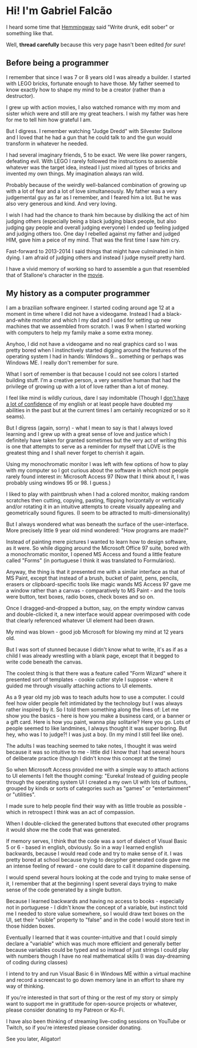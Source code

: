 # Hi! I'm Gabriel Falcão

I heard some time that [Hemmingway](https://quoteinvestigator.com/2016/09/21/write-drunk/) said "Write drunk, edit sober" or something like that.

Well, **thread carefully** because this very page hasn't been edited _for sure_!

## Before being a programmer

I remember that since I was 7 or 8 years old I was already a builder. I started with LEGO bricks, fortunate enough to have
those. My father seemed to know exactly how to shape my mind to be a
creator (rather than a destructor).

I grew up with action movies, I also watched romance with my mom and
sister which were and still are my great teachers. I wish my father
was here for me to tell him how grateful I am.

But I digress. I remember watching "Judge Dredd" with Silvester Stallone and I loved that he had a gun that he could talk to and the gun would transform in whatever he needed.

I had several imaginary friends, 5 to be exact. We were like power
rangers, defeating evil. With LEGO I rarely followed the instructions
to assemble whatever was the target idea, instead I just mixed all
types of bricks and invented my own things. My imagination always ran
wild.

Probably because of the weirdly well-balanced combination of growing up with a lot of fear and a lot of love simultaneously.
My father was a very judgemental guy as far as I remember, and I feared him a lot. But he was also very generous and kind. And very loving.

I wish I had had the chance to thank him because by disliking the act
of him judging others (especially being a black judging black people,
but also judging gay people and overall judging everyone) I ended up
feeling judged and judging others too. One day I rebelled against my
father and judged HIM, gave him a peice of my mind. That was the first
time I saw him cry.

Fast-forward to 2013-2014 I said things that might have culminated in him dying. I am afraid of judging others and instead I judge myself pretty hard.


I have a vivid memory of working so hard to assemble a gun that
resembled that of Stallone's character in the
[movie](https://youtu.be/7GV_7q8EFmg).



## My history as a computer programmer

I am a brazilian software engineer. I started coding around age 12 at
a moment in time where I did not have a videogame. Instead I had a
black-and-white monitor and which I my dad and I used for setting up
new machines that we assembled from scratch. I was 9 when I started
working with computers to help my family make a some extra money.

Anyhoo, I did not have a videogame and no real graphics card so I was
pretty bored when I instinctively started digging around the features
of the operating system I had in hands: Windows 9... something or
perhaps was Windows ME. I really don't remember for sure.

What I sort of remember is that because I could not see colors I
started building stuff. I'm a creative person, a very sensitive human
that had the privilege of growing up with a lot of love rather than a
lot of money.

I feel like mind is wildly curious, dare I say indomitable (Though I
[don't have a lot of confidence](https://pyvideo.org/djangocon-us-2010/djangocon-2010--lightning-talks---day-1.html) of my english or at least people have
doubted my abilities in the past but at the current times I am
certainly recognized or so it seams).

But I digress (again, sorry) - what I mean to say is that I always
loved learning and I grew up with a great sense of love and justice
which I definitely have taken for granted sometimes but the very act
of writing this is one that attempts to serve as a reminder for myself
that LOVE is the greatest thing and I shall never forget to cherrish
it again.

Using my monochromatic monitor I was left with few options of how to
play with my computer so I got curious about the software in which
most people rarely found interest in: Microsoft Access 97 (Now that I
think about it, I was probably using windows 95 or 98. I guess.)

I liked to play with paintbrush when I had a colored monitor, making
random scratches then cutting, copying, pasting, flipping horizontally
or vertically and/or rotating it in an intuitive attempts to create visually appealing
and geometrically sound figures. (I seem to be attracted to multi-dimensionality)

But I always wondered what was beneath the surface of the user-interface. More precisely little 9 year old mind wondered: "How programs are made?"

Instead of painting mere pictures I wanted to learn how to design
software, as it were.  So while digging around the Microsoft Office 97
suite, bored with a monochromatic monitor, I opened MS Access and
found a little feature called "Forms" (in portuguese I think it was translated to Formulários).

Anyway, the thing is that it presented me with a similar interface as
that of MS Paint, except that instead of a brush, bucket of paint,
pens, pencils, erasers or clipboard-specific tools like magic wands MS
Access 97 gave me a window rather than a canvas - comparatively to MS
Paint - and the tools were button, text boxes, radio boxes, check boxes and so on.

Once I dragged-and-dropped a button, say, on the empty window canvas
and double-clicked it, a new interface would appear overimposed with
code that clearly referenced whatever UI element had been drawn.

My mind was blown - good job Microsoft for blowing my mind at 12 years old.

But I was sort of stunned because I didn't know what to write, it's as
if as a child I was already wrestling with a blank page, except that
it begged to write code beneath the canvas.

The coolest thing is that there was a feature called "Form Wizard"
where it presented sort of templates - cookie cutter style I suppose -
where it guided me through visually attaching actions to UI elements.

As a 9 year old my job was to teach adults how to use a computer. I
could feel how older people felt intimidated by the technology but I
was always rather inspired by it. So I told them something along the
lines of: Let me show you the basics - here is how you make a business
card, or a banner or a gift card. Here is how you paint, wanna play
solitarie? Here you go. Lots of people seemed to like landmines, I
always thought it was super boring. But hey, who was I to judge?! I
was just a boy. (In my mind I still feel like one).

The adults I was teaching seemed to take notes, I thought it was weird
because it was so intuitive to me - little did I know that I had
several hours of deliberate practice (though I didn't know this
concept at the time)

So when Microsoft Access provided me with a simple way to attach
actions to UI elements I felt the thought coming: "Eureka! Instead of
guiding people through the operating system UI I created a my own UI
with lots of buttons, grouped by kinds or sorts of categories such as
"games" or "entertainment" or "utilities".

I made sure to help people find their way with as little trouble as
possible - which in retrospect I think was an act of compassion.

When I double-clicked the generated buttons that executed other
programs it would show me the code that was generated.

If memory serves, I think that the code was a sort of dialect of
Visual Basic 5 or 6 - based in english, obviously. So in a way I
learned english backwards, because I would read code and try to make
sense of it. I was pretty bored at school because trying to decypher
generated code gave me an intense feeling of reward - one could dare
to call it dopamine dispensing.

I would spend several hours looking at the code and trying to make
sense of it, I remember that at the beginning I spent several days
trying to make sense of the code generated by a single button.

Because I learned backwards and having no access to books - especially
not in portuguese - I didn't know the concept of a variable, but
instinct told me I needed to store value somewhere, so I would draw
text boxes on the UI, set their "visible" property to "false" and in
the code I would store text in those hidden boxes.

Eventually I learned that it was counter-intuitive and that I could
simply declare a "variable" which was much more efficient and
generally better because variables could be typed and so instead of
just strings I could play with numbers though I have no real
mathematical skills (I was day-dreaming of coding during classes)

I intend to try and run Visual Basic 6 in Windows ME within a virtual
machine and record a screencast to go down memory lane in an effort to
share my way of thinking.

If you're interested in that sort of thing or the rest of my story or
simply want to support me in grattitude for open-source projects or
whatever, please consider donating to my Patreon or Ko-Fi.

I have also been thinking of streaming live-coding sessions on YouTube
or Twitch, so if you're interested please consider donating.

See you later, Aligator!
